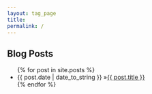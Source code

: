 ```yaml
---
layout: tag_page
title: 
permalink: /
---
```


<div id="home">
  <h2><i class="fa fa-bookmark"></i> Blog Posts</h2>
  <ul id="blog-posts" class="posts">
    {% for post in site.posts %}
      <li><span>{{ post.date | date_to_string }} &raquo;</span><a href="{{ post.url }}">{{ post.title }}</a></li>
    {% endfor %}
  </ul>
</div>